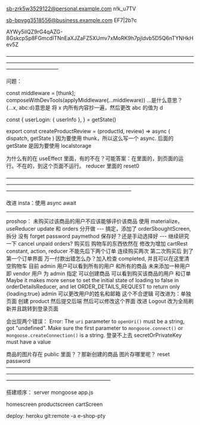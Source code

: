 sb-zrk5w3529122@personal.example.com
n!k_u7TV

sb-bpvgg3518556@business.example.com
EF7|2b?c

AYWy5iIQZ9rG4qAZG-8GskcpSp8FGmcdITNnEaXJZaFZ5XUmv7xMoRK9h7pjIdvb5D5Q6nTYNHkHev5Z

——————————————————————————————————————————————————————————————————————————————————

问题：

const middleware = [thunk];
composeWithDevTools(applyMiddleware(...middleware))
...是什么意思？
{...x, abc:d}意思是 将 x 内所有内容抄一遍，然后更改 abc 的值为 d

const {
userLogin: { userInfo },
} = getState()

export const createProductReview = (productId, review) => async (
dispatch,
getState
)
因为要使用 thunk，所以这么写一个 async.
后面的 getState 是因为要使用 localstorage

为什么有的在 useEffect 里面，有的不在？可能答案：在里面的，到页面的运行。不在的，到这个页面不运行。
reducer 里面的 reset0

————————————————————————————————————————————————————————————————————————————————————————————————

改进
insta：使用 async await

---

proshop：
未购买过该商品的用户不应该能够评价该商品
使用 materialize，useReducer
update 和 orders 分开做 --- 搞定，添加了 orderSboughtScreen, 拆分
没有 forget password
paymethod 保存好？还是手动选择好 --- 继续研究一下
cancel unpaid orders?
购买后 购物车的东西依然在 修改为增加 cartRest constant, action, reducer
不能先后下两个订单 连续购买两次 第二次购买后 到了第一个订单界面
万一付款出错怎么办？加入检查 completed, 并且可以在这里清空购物车
目前 admin 用户可以看到所有的用户 和所有的商品
未来添加一种用户 即 vendor 用户
为 admin 指定 可以创建商品 可以看到购买该商品的用户 和订单
Maybe it makes more sense to set the initial state of loading to false in orderDetailsReducer, and let ORDER_DETAILS_REQUEST to return only {loading:true}
admin 可以更改用户的姓名和邮箱 这个不合逻辑
可改进为：单独页面 创建 product 然后提交后端 然后可以修改这个界面
改进 Logout 改为全局刷新并且跳转到登录页面

会出现两个错误：
Error: The `uri` parameter to `openUri()` must be a string, got "undefined". Make sure the first parameter to `mongoose.connect()` or `mongoose.createConnection()` is a string.
登录不上去
secretOrPrivateKey must have a value

商品的图片存在 public 里面？？那新创建的商品 图片存哪里呢？
reset password
————————————————————————————————————————————————————————————————————————————————————————————

搭建顺序：
server
mongoose
app.js

homescreen
productscreen
cartScreen

deploy:
heroku git:remote -a e-shop-pty
